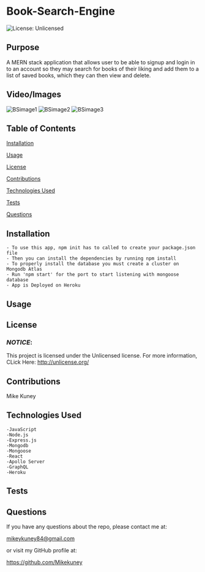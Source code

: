 # Book-Search-Engine

![License: Unlicensed](https://img.shields.io/badge/License-Unlicensed-blue.svg)

## **Purpose**
A MERN stack application that allows user to be able to signup and login in to an account so they may search for books of their liking and add them to a list of saved books, which they can then view and delete. 
## **Video/Images**
![BSimage1](https://user-images.githubusercontent.com/96913841/178110598-d36da5cb-ce3d-41dd-8441-7b1c43f3f809.png)
![BSimage2](https://user-images.githubusercontent.com/96913841/178110625-23b04d45-6b20-4b87-a121-87ba435f10aa.png)
![BSimage3](https://user-images.githubusercontent.com/96913841/178110636-ddf0bb59-38c8-4eb9-8797-e62f27705cfc.png)


## **Table of Contents**
<a href="#installation">Installation</a> 

<a href="#usage">Usage</a> 

<a href="userLicense">License</a> 

<a href="#contributions">Contributions</a>

<a href="#technologies">Technologies Used</a>

<a href="#tests">Tests</a> 

<a href="questions">Questions</a> 


## <h2 id="installation">**Installation**</h2>
    - To use this app, npm init has to called to create your package.json file
    - Then you can install the dependencies by running npm install
    - To properly install the database you must create a cluster on Mongodb Atlas
    - Run 'npm start' for the port to start listening with mongoose database
    - App is Deployed on Heroku

## <h2 id="usage">**Usage**</h2>



## <h2 id="userLicense">**License**</h2>
### <em>NOTICE</em>:
This project is licensed under the Unlicensed license.
For more information, CLick Here:
http://unlicense.org/


## <h2 id="contributions">**Contributions**</h2>
Mike Kuney

## <h2 id="technologies">**Technologies Used**</h2>
    -JavaScript
    -Node.js
    -Express.js
    -Mongodb
    -Mongoose
    -React
    -Apollo Server
    -GraphQL
    -Heroku
## <h2 id="tests">**Tests**</h2>


## <h2 id="questions">**Questions**</h2>
If you have any questions about the repo, please contact me at: 

mikeykuney84@gmail.com 

or visit my GitHub profile at: 

https://github.com/Mikekuney
